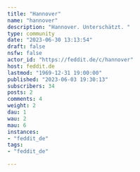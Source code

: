 ```yaml
---
title: "Hannover" 
name: "hannover"
description: "Hannover. Unterschätzt. "
type: community
date: "2023-06-30 13:13:54"
draft: false
nsfw: false
actor_id: "https://feddit.de/c/hannover"
host: feddit.de
lastmod: "1969-12-31 19:00:00"
published: "2023-06-03 19:30:13"
subscribers: 34
posts: 2
comments: 4
weight: 2
dau: 1
wau: 2
mau: 6
instances:
- "feddit_de"
tags: 
- "feddit_de"

---
```

